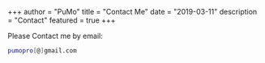 +++
author = "PuMo"
title = "Contact Me"
date = "2019-03-11"
description = "Contact"
featured = true
+++

Please Contact me by email:

```bash
pumopro[@]gmail.com
```


